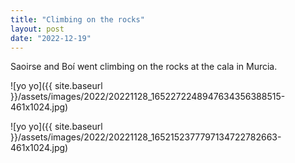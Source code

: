 ```yaml
---
title: "Climbing on the rocks"
layout: post
date: "2022-12-19"
---
```


Saoirse and Boí went climbing on the rocks at the cala in Murcia.

![yo yo]({{ site.baseurl }}/assets/images/2022/20221128_1652272248947634356388515-461x1024.jpg)

![yo yo]({{ site.baseurl }}/assets/images/2022/20221128_1652152377797134722782663-461x1024.jpg)
